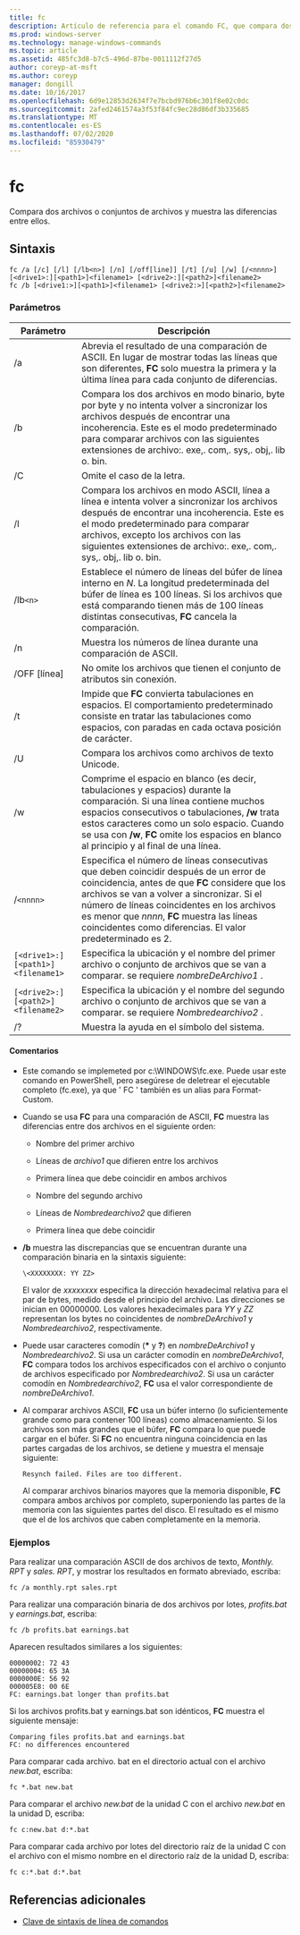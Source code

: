 ```yaml
---
title: fc
description: Artículo de referencia para el comando FC, que compara dos archivos o conjuntos de archivos y muestra las diferencias entre ellos.
ms.prod: windows-server
ms.technology: manage-windows-commands
ms.topic: article
ms.assetid: 485fc3d8-b7c5-496d-87be-0011112f27d5
author: coreyp-at-msft
ms.author: coreyp
manager: dongill
ms.date: 10/16/2017
ms.openlocfilehash: 6d9e12853d2634f7e7bcbd976b6c301f8e02c0dc
ms.sourcegitcommit: 2afed2461574a3f53f84fc9ec28d86df3b335685
ms.translationtype: MT
ms.contentlocale: es-ES
ms.lasthandoff: 07/02/2020
ms.locfileid: "85930479"
---
```

# <a name="fc"></a>fc

Compara dos archivos o conjuntos de archivos y muestra las diferencias entre ellos.

## <a name="syntax"></a>Sintaxis

```
fc /a [/c] [/l] [/lb<n>] [/n] [/off[line]] [/t] [/u] [/w] [/<nnnn>] [<drive1>:][<path1>]<filename1> [<drive2>:][<path2>]<filename2>
fc /b [<drive1:>][<path1>]<filename1> [<drive2:>][<path2>]<filename2>
```

### <a name="parameters"></a>Parámetros

| Parámetro | Descripción |
| --------- | ----------- |
| /a | Abrevia el resultado de una comparación de ASCII. En lugar de mostrar todas las líneas que son diferentes, **FC** solo muestra la primera y la última línea para cada conjunto de diferencias. |
| /b | Compara los dos archivos en modo binario, byte por byte y no intenta volver a sincronizar los archivos después de encontrar una incoherencia. Este es el modo predeterminado para comparar archivos con las siguientes extensiones de archivo:. exe,. com,. sys,. obj,. lib o. bin. |
| /C | Omite el caso de la letra. |
| /l | Compara los archivos en modo ASCII, línea a línea e intenta volver a sincronizar los archivos después de encontrar una incoherencia. Este es el modo predeterminado para comparar archivos, excepto los archivos con las siguientes extensiones de archivo:. exe,. com,. sys,. obj,. lib o. bin. |
| /lb`<n>` | Establece el número de líneas del búfer de línea interno en *N*. La longitud predeterminada del búfer de línea es 100 líneas. Si los archivos que está comparando tienen más de 100 líneas distintas consecutivas, **FC** cancela la comparación. |
| /n | Muestra los números de línea durante una comparación de ASCII. |
| /OFF [línea] | No omite los archivos que tienen el conjunto de atributos sin conexión. |
| /t | Impide que **FC** convierta tabulaciones en espacios. El comportamiento predeterminado consiste en tratar las tabulaciones como espacios, con paradas en cada octava posición de carácter. |
| /U | Compara los archivos como archivos de texto Unicode. |
| /w | Comprime el espacio en blanco (es decir, tabulaciones y espacios) durante la comparación. Si una línea contiene muchos espacios consecutivos o tabulaciones, **/w** trata estos caracteres como un solo espacio. Cuando se usa con **/w**, **FC** omite los espacios en blanco al principio y al final de una línea. |
| /`<nnnn>` | Especifica el número de líneas consecutivas que deben coincidir después de un error de coincidencia, antes de que **FC** considere que los archivos se van a volver a sincronizar. Si el número de líneas coincidentes en los archivos es menor que *nnnn*, **FC** muestra las líneas coincidentes como diferencias. El valor predeterminado es 2. |
| `[<drive1>:][<path1>]<filename1>` | Especifica la ubicación y el nombre del primer archivo o conjunto de archivos que se van a comparar. se requiere *nombreDeArchivo1* . |
| `[<drive2>:][<path2>]<filename2>` | Especifica la ubicación y el nombre del segundo archivo o conjunto de archivos que se van a comparar. se requiere *Nombredearchivo2* . |
| /? | Muestra la ayuda en el símbolo del sistema. |

#### <a name="remarks"></a>Comentarios

- Este comando se implemeted por c:\WINDOWS\fc.exe. Puede usar este comando en PowerShell, pero asegúrese de deletrear el ejecutable completo (fc.exe), ya que ' FC ' también es un alias para Format-Custom.

- Cuando se usa **FC** para una comparación de ASCII, **FC** muestra las diferencias entre dos archivos en el siguiente orden:

  - Nombre del primer archivo

  - Líneas de *archivo1* que difieren entre los archivos

  - Primera línea que debe coincidir en ambos archivos

  - Nombre del segundo archivo

  - Líneas de *Nombredearchivo2* que difieren

  - Primera línea que debe coincidir

- **/b** muestra las discrepancias que se encuentran durante una comparación binaria en la sintaxis siguiente:

    `\<XXXXXXXX: YY ZZ>`

    El valor de *xxxxxxxx* especifica la dirección hexadecimal relativa para el par de bytes, medido desde el principio del archivo. Las direcciones se inician en 00000000. Los valores hexadecimales para *YY* y *ZZ* representan los bytes no coincidentes de *nombreDeArchivo1* y *Nombredearchivo2*, respectivamente.

- Puede usar caracteres comodín (**&#42;** y **?**) en *nombreDeArchivo1* y *Nombredearchivo2*. Si usa un carácter comodín en *nombreDeArchivo1*, **FC** compara todos los archivos especificados con el archivo o conjunto de archivos especificado por *Nombredearchivo2*. Si usa un carácter comodín en *Nombredearchivo2*, **FC** usa el valor correspondiente de *nombreDeArchivo1*.

- Al comparar archivos ASCII, **FC** usa un búfer interno (lo suficientemente grande como para contener 100 líneas) como almacenamiento. Si los archivos son más grandes que el búfer, **FC** compara lo que puede cargar en el búfer. Si **FC** no encuentra ninguna coincidencia en las partes cargadas de los archivos, se detiene y muestra el mensaje siguiente:

    `Resynch failed. Files are too different.`

    Al comparar archivos binarios mayores que la memoria disponible, **FC** compara ambos archivos por completo, superponiendo las partes de la memoria con las siguientes partes del disco. El resultado es el mismo que el de los archivos que caben completamente en la memoria.

### <a name="examples"></a>Ejemplos

Para realizar una comparación ASCII de dos archivos de texto, *Monthly. RPT* y *sales. RPT*, y mostrar los resultados en formato abreviado, escriba:

```
fc /a monthly.rpt sales.rpt
```

Para realizar una comparación binaria de dos archivos por lotes, *profits.bat* y *earnings.bat*, escriba:

```
fc /b profits.bat earnings.bat
```

Aparecen resultados similares a los siguientes:

```
00000002: 72 43
00000004: 65 3A
0000000E: 56 92
000005E8: 00 6E
FC: earnings.bat longer than profits.bat
```

Si los archivos profits.bat y earnings.bat son idénticos, **FC** muestra el siguiente mensaje:

```
Comparing files profits.bat and earnings.bat
FC: no differences encountered
```

Para comparar cada archivo. bat en el directorio actual con el archivo *new.bat*, escriba:

```
fc *.bat new.bat
```

Para comparar el archivo *new.bat* de la unidad C con el archivo *new.bat* en la unidad D, escriba:

```
fc c:new.bat d:*.bat
```

Para comparar cada archivo por lotes del directorio raíz de la unidad C con el archivo con el mismo nombre en el directorio raíz de la unidad D, escriba:

```
fc c:*.bat d:*.bat
```

## <a name="additional-references"></a>Referencias adicionales

- [Clave de sintaxis de línea de comandos](command-line-syntax-key.md)
